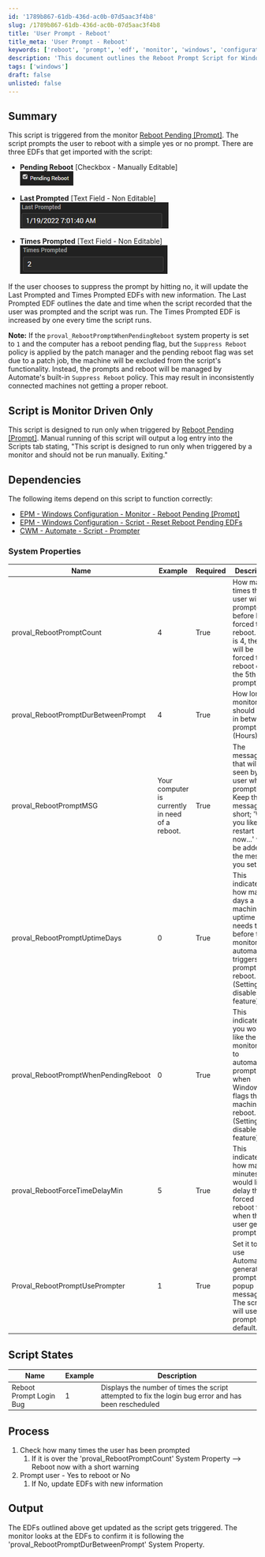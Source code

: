 ```yaml
---
id: '1789b867-61db-436d-ac0b-07d5aac3f4b8'
slug: /1789b867-61db-436d-ac0b-07d5aac3f4b8
title: 'User Prompt - Reboot'
title_meta: 'User Prompt - Reboot'
keywords: ['reboot', 'prompt', 'edf', 'monitor', 'windows', 'configuration']
description: 'This document outlines the Reboot Prompt Script for Windows Configuration, detailing its functionality, dependencies, system properties, and process flow. The script prompts users to reboot their machines when a reboot is pending while also managing user interactions and logging the number of prompts. It is designed to run only when triggered by a specific monitor, ensuring automated management of reboot requests in a controlled manner.'
tags: ['windows']
draft: false
unlisted: false
---
```


## Summary

This script is triggered from the monitor [Reboot Pending [Prompt]](/docs/8163996f-f8b6-4b7d-b5b1-6b965a9408d4). The script prompts the user to reboot with a simple yes or no prompt. There are three EDFs that get imported with the script:

- **Pending Reboot** [Checkbox - Manually Editable]  
  ![](../../../static/img/User-Prompt---Reboot/image_1.png)

- **Last Prompted** [Text Field - Non Editable]  
  ![](../../../static/img/User-Prompt---Reboot/image_2.png)

- **Times Prompted** [Text Field - Non Editable]  
  ![](../../../static/img/User-Prompt---Reboot/image_3.png)

If the user chooses to suppress the prompt by hitting no, it will update the Last Prompted and Times Prompted EDFs with new information. The Last Prompted EDF outlines the date and time when the script recorded that the user was prompted and the script was run. The Times Prompted EDF is increased by one every time the script runs.

**Note:** If the `proval_RebootPromptWhenPendingReboot` system property is set to `1` and the computer has a reboot pending flag, but the `Suppress Reboot` policy is applied by the patch manager and the pending reboot flag was set due to a patch job, the machine will be excluded from the script's functionality. Instead, the prompts and reboot will be managed by Automate's built-in `Suppress Reboot` policy. This may result in inconsistently connected machines not getting a proper reboot.

## Script is Monitor Driven Only

This script is designed to run only when triggered by [Reboot Pending [Prompt]](/docs/8163996f-f8b6-4b7d-b5b1-6b965a9408d4). Manual running of this script will output a log entry into the Scripts tab stating, "This script is designed to run only when triggered by a monitor and should not be run manually. Exiting."

## Dependencies

The following items depend on this script to function correctly:

- [EPM - Windows Configuration - Monitor - Reboot Pending [Prompt]](/docs/8163996f-f8b6-4b7d-b5b1-6b965a9408d4)
- [EPM - Windows Configuration - Script - Reset Reboot Pending EDFs](/docs/e188d9ff-44e7-40e5-a255-d7d2bf0e2f7c)
- [CWM - Automate - Script - Prompter](/docs/d8a124df-ea81-4194-82fc-a082c7a036d8)

### System Properties

| Name                                    | Example | Required | Description                                                                                                                                           |
|-----------------------------------------|---------|----------|-------------------------------------------------------------------------------------------------------------------------------------------------------|
| proval_RebootPromptCount                | 4       | True     | How many times the user will be prompted before being forced to reboot. (If it is 4, the user will be forced to reboot on the 5th prompt)          |
| proval_RebootPromptDurBetweenPrompt     | 4       | True     | How long the monitor should wait in between prompts (Hours)                                                                                          |
| proval_RebootPromptMSG                  | Your computer is currently in need of a reboot. | True     | The message that will be seen by the user when prompting. Keep the message short; 'Would you like to restart now...' will be added to the message you set. |
| proval_RebootPromptUptimeDays           | 0       | True     | This indicates how many days a machine's uptime needs to be before this monitor automatically triggers to prompt for a reboot. (Setting to 0 disables this feature) |
| proval_RebootPromptWhenPendingReboot    | 0       | True     | This indicates if you would like the monitor set to automatically prompt users when Windows flags the machine to reboot. (Setting to 0 disables this feature) |
| proval_RebootForceTimeDelayMin          | 5       | True     | This indicates how many minutes you would like to delay the forced reboot from when the user gets the prompt.                                       |
| Proval_RebootPromptUsePrompter          | 1       | True     | Set it to 0 to use Automate-generated prompts and popup messages. The script will use prompter by default.                                          |

## Script States

| Name                       | Example | Description                                                                                       |
|----------------------------|---------|---------------------------------------------------------------------------------------------------|
| Reboot Prompt Login Bug    | 1       | Displays the number of times the script attempted to fix the login bug error and has been rescheduled |

## Process

1. Check how many times the user has been prompted
   1. If it is over the 'proval_RebootPromptCount' System Property --> Reboot now with a short warning
2. Prompt user - Yes to reboot or No
   1. If No, update EDFs with new information

## Output

The EDFs outlined above get updated as the script gets triggered. The monitor looks at the EDFs to confirm it is following the 'proval_RebootPromptDurBetweenPrompt' System Property.
